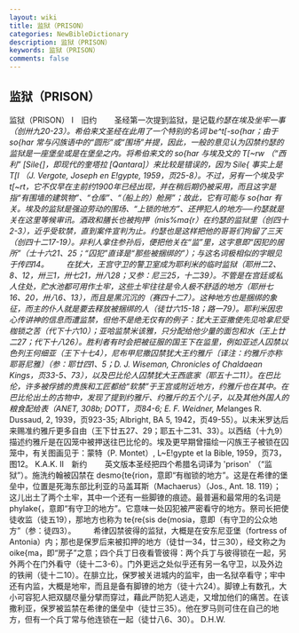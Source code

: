 ```yaml
---
layout: wiki
title: 监狱（PRISON）
categories: NewBibleDictionary
description: 监狱（PRISON）
keywords: 监狱（PRISON）
comments: false
---
```


## 监狱（PRISON）



监狱（PRISON）
Ⅰ　旧约
　　圣经第一次提到监狱，是记载*约瑟在埃及坐牢一事（创卅九20-23）。希伯来文圣经在此用了一个特别的名词 be^t[-so{har；由于 so{har 常与闪族语中的“圆形”或“围场”并提，因此，一般的意见认为囚禁约瑟的监狱是一座堡垒或是在堡垒之内。将希伯来文的 so{har 与埃及文的 T[~rw （“西利” [Sile{]，即现代的奎塔拉 [Qantara]）来比较是错误的，因为 Sile{ 事实上是 T[l （J. Vergote, Joseph en E!gypte, 1959，页25-8）。不过，另有一个埃及字 t[~rt，它不仅早在主前约1900年已经出现，并在稍后期仍被采用，而且这字是指“有围墙的建筑物”、“仓库”、“（船上的）舱房”；故此，它有可能与 so{har 有关。埃及的监狱是强迫劳动的围场、“上锁的地方”、还押犯人的地方──约瑟就是关在这里等候审讯。酒政和膳长也被拘押（mis%ma{r）在约瑟的监狱里（创四十2-3），近乎受软禁，直到案件宣判为止。约瑟也是这样把他的哥哥们拘留了三天（创四十二17-19）。非利人拿住参孙后，便把他关在“监”里，这字意即“因犯的居所”（士十六21、25；“囚犯”直译是“那些被捆绑的”）；与这名词极相似的字眼见于传四14。
　　在犹大，王宫守卫的警卫室成为耶利米的临时监狱（耶卅二2、8、12，卅三1，卅七21，卅八28；又参：尼三25，十二39）。不管是在宫廷或私人住处，贮水池都可用作土牢，这些土牢往往是令人极不舒适的地方（耶卅七16、20，卅八6、13），而且是黑沉沉的（赛四十二7）。这种地方也是捆绑的象征，而主的仆人就是要去释放被捆绑的人（徒廿六15-18；路一79）。耶利米因忠心传讲神的信息而遭监禁，但他不是绝无仅有的例子：犹大王亚撒使先见哈拿尼受枷锁之苦（代下十六10）；亚哈监禁米该雅，只分配给他少量的面包和水（王上廿二27；代下十八26）。胜利者有时会把被征服的国王下在监里，例如亚述人囚禁以色列王何细亚（王下十七4），尼布甲尼撒囚禁犹大王约雅斤〔译注：约雅斤亦称耶哥尼雅〕（参：耶廿四1、5；D. J. Wiseman, Chronicles of Chaldaean Kings，页33-5、73），以及巴比伦人囚禁犹大王西底家（耶五十二11）。在巴比伦，许多被俘掳的贵族和工匠都给“软禁”于王宫或附近地方，约雅斤也在其中。在巴比伦出土的古物中，发现了提到约雅斤、约雅斤的五个儿子，以及其他外国人的粮食配给表（ANET,
308b; DOTT，页84-6; E. F. Weidner, Me*langes R. Dussaud, 2, 1939，页923-35; Albright, BA 5, 1942，页49-55）。以未米罗达后来赐准约雅斤更多自由（王下廿五27、29；耶五十二31、33）。以西结（十九9）描述约雅斤是在囚笼中被押送往巴比伦的。埃及更早期曾描绘一闪族王子被锁在囚笼中，有关图画见于：蒙特（P. Montet）, L~E!gypte et la Bible,
1959，页73，图12。
K.A.K.
Ⅱ　新约
　　英文版本圣经把四个希腊名词译为 'prison' （“监狱”）。施洗约翰被囚禁在 desmo{te{rion，意即“有枷锁的地方”。这是在希律的堡垒中，位置是死海东部比利亚的马盖耳斯（Machaerus）（Jos., Ant. 18. 119）；这儿出土了两个土牢，其中一个还有一些脚镣的痕迹。最普遍和最常用的名词是 phylake{，意即“有守卫的地方”。它意味一处囚犯被严密看守的地方。祭司长把使徒收监（徒五19），那地方也称为 te{re{sis de{mosia，意即（有守卫的公众地方”（参：徒四3）。
　　希律囚禁彼得的监狱，大概是在安东尼亚堡（fortress of Antonia）内；那也是保罗后来被扣押的地方（徒廿一34，廿三30），经文称之为 oike{ma，即“房子”之意；四个兵丁日夜看管彼得：两个兵丁与彼得锁在一起，另外两个在门外看守（徒十二3-6）。门外更远之处似乎还有另一名守卫，以及外边的铁闸（徒十二10）。在腓立比，保罗被关进城内的监牢，由一名狱卒看守；牢中还有内监，大概是地牢，而且是备有脚镣的地方（徒十六24）。脚镣上有数孔，大小可容犯人把双腿尽量分擘而穿过，藉此严防犯人逃走，又增加他们的痛苦。在该撒利亚，保罗被监禁在希律的堡垒中（徒廿三35）。他在罗马则可住在自己的地方，但有一个兵丁常与他连锁在一起（徒廿八6、30）。
D.H.W.



